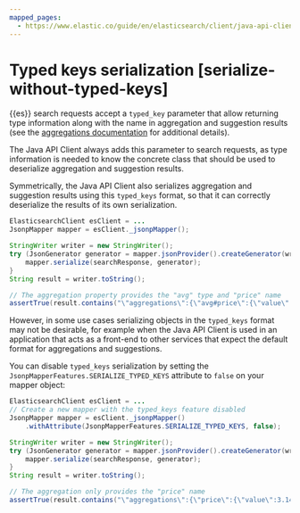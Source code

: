 ```yaml
---
mapped_pages:
  - https://www.elastic.co/guide/en/elasticsearch/client/java-api-client/current/serialize-without-typed-keys.html
---
```


# Typed keys serialization [serialize-without-typed-keys]

{{es}} search requests accept a `typed_key` parameter that allow returning type information along with the name in aggregation and suggestion results (see the [aggregations documentation](docs-content://explore-analyze/query-filter/aggregations.md#return-agg-type) for additional details).

The Java API Client always adds this parameter to search requests, as type information is needed to know the concrete class that should be used to deserialize aggregation and suggestion results.

Symmetrically, the Java API Client also serializes aggregation and suggestion results using this `typed_keys` format, so that it can correctly deserialize the results of its own serialization.

```java
ElasticsearchClient esClient = ...
JsonpMapper mapper = esClient._jsonpMapper();

StringWriter writer = new StringWriter();
try (JsonGenerator generator = mapper.jsonProvider().createGenerator(writer)) {
    mapper.serialize(searchResponse, generator);
}
String result = writer.toString();

// The aggregation property provides the "avg" type and "price" name
assertTrue(result.contains("\"aggregations\":{\"avg#price\":{\"value\":3.14}}}"));
```

However, in some use cases serializing objects in the `typed_keys` format may not be desirable, for example when the Java API Client is used in an application that acts as a front-end to other services that expect the default format for aggregations and suggestions.

You can disable `typed_keys` serialization by setting the `JsonpMapperFeatures.SERIALIZE_TYPED_KEYS` attribute to `false` on your mapper object:

```java
ElasticsearchClient esClient = ...
// Create a new mapper with the typed_keys feature disabled
JsonpMapper mapper = esClient._jsonpMapper()
    .withAttribute(JsonpMapperFeatures.SERIALIZE_TYPED_KEYS, false);

StringWriter writer = new StringWriter();
try (JsonGenerator generator = mapper.jsonProvider().createGenerator(writer)) {
    mapper.serialize(searchResponse, generator);
}
String result = writer.toString();

// The aggregation only provides the "price" name
assertTrue(result.contains("\"aggregations\":{\"price\":{\"value\":3.14}}}"));
```

